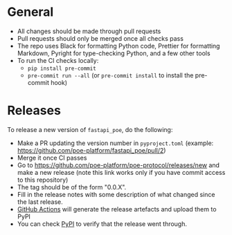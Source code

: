 # General

- All changes should be made through pull requests
- Pull requests should only be merged once all checks pass
- The repo uses Black for formatting Python code, Prettier for formatting Markdown,
  Pyright for type-checking Python, and a few other tools
- To run the CI checks locally:
  - `pip install pre-commit`
  - `pre-commit run --all` (or `pre-commit install` to install the pre-commit hook)

# Releases

To release a new version of `fastapi_poe`, do the following:

- Make a PR updating the version number in `pyproject.toml` (example:
  https://github.com/poe-platform/fastapi_poe/pull/2)
- Merge it once CI passes
- Go to https://github.com/poe-platform/poe-protocol/releases/new and make a new release
  (note this link works only if you have commit access to this repository)
- The tag should be of the form "0.0.X".
- Fill in the release notes with some description of what changed since the last
  release.
- [GitHub Actions](https://github.com/poe-platform/fastapi_poe/actions) will generate
  the release artefacts and upload them to PyPI
- You can check [PyPI](https://pypi.org/project/fastapi-poe/) to verify that the release
  went through.
